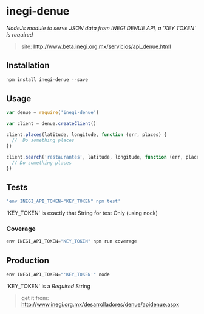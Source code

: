 # inegi-denue
_NodeJs module to serve JSON data from INEGI DENUE API, a 'KEY TOKEN' is required_
> site: http://www.beta.inegi.org.mx/servicios/api_denue.html

## Installation

``` js
npm install inegi-denue --save
```

## Usage

``` js
var denue = require('inegi-denue')

var client = denue.createClient()

client.places(latitude, longitude, function (err, places) {
  //  Do something places
})

client.search('restaurantes', latitude, longitude, function (err, places) {
  // Do something places
})
```

## Tests

``` js
'env INEGI_API_TOKEN="KEY_TOKEN" npm test'
```
'KEY_TOKEN' is exactly that String for test Only (using nock)

### Coverage
``` js
env INEGI_API_TOKEN="KEY_TOKEN" npm run coverage
```

## Production

``` js
env INEGI_API_TOKEN="'KEY_TOKEN'" node
```
'KEY_TOKEN' is a *Required* String
> get it from: http://www.inegi.org.mx/desarrolladores/denue/apidenue.aspx

